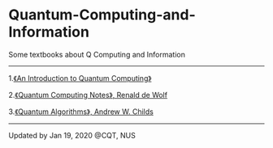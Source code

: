 # Quantum-Computing-and-Information
Some textbooks about Q Computing and Information

---
1.[《An Introduction to Quantum Computing》](https://github.com/dsxxxk/Quantum-Computing-and-Information/blob/master/An_introduction_to_quantum_computing.pdf)

2.[《Quantum Computing Notes》, Renald de Wolf](https://github.com/dsxxxk/Quantum-Computing-and-Information/blob/master/qcnotes.pdf)

3.[《Quantum Algorithms》, Andrew W. Childs](https://github.com/dsxxxk/Quantum-Computing-and-Information/blob/master/quantum_algorithms.pdf)

---
Updated by Jan 19, 2020
@CQT, NUS
